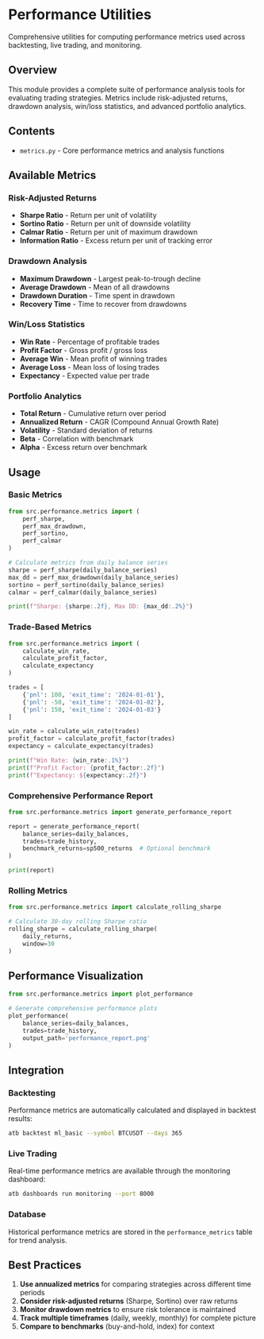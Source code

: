 # Performance Utilities

Comprehensive utilities for computing performance metrics used across backtesting, live trading, and monitoring.

## Overview

This module provides a complete suite of performance analysis tools for evaluating trading strategies. Metrics include risk-adjusted returns, drawdown analysis, win/loss statistics, and advanced portfolio analytics.

## Contents
- `metrics.py` - Core performance metrics and analysis functions

## Available Metrics

### Risk-Adjusted Returns
- **Sharpe Ratio** - Return per unit of volatility
- **Sortino Ratio** - Return per unit of downside volatility
- **Calmar Ratio** - Return per unit of maximum drawdown
- **Information Ratio** - Excess return per unit of tracking error

### Drawdown Analysis
- **Maximum Drawdown** - Largest peak-to-trough decline
- **Average Drawdown** - Mean of all drawdowns
- **Drawdown Duration** - Time spent in drawdown
- **Recovery Time** - Time to recover from drawdowns

### Win/Loss Statistics
- **Win Rate** - Percentage of profitable trades
- **Profit Factor** - Gross profit / gross loss
- **Average Win** - Mean profit of winning trades
- **Average Loss** - Mean loss of losing trades
- **Expectancy** - Expected value per trade

### Portfolio Analytics
- **Total Return** - Cumulative return over period
- **Annualized Return** - CAGR (Compound Annual Growth Rate)
- **Volatility** - Standard deviation of returns
- **Beta** - Correlation with benchmark
- **Alpha** - Excess return over benchmark

## Usage

### Basic Metrics
```python
from src.performance.metrics import (
    perf_sharpe, 
    perf_max_drawdown,
    perf_sortino,
    perf_calmar
)

# Calculate metrics from daily balance series
sharpe = perf_sharpe(daily_balance_series)
max_dd = perf_max_drawdown(daily_balance_series)
sortino = perf_sortino(daily_balance_series)
calmar = perf_calmar(daily_balance_series)

print(f"Sharpe: {sharpe:.2f}, Max DD: {max_dd:.2%}")
```

### Trade-Based Metrics
```python
from src.performance.metrics import (
    calculate_win_rate,
    calculate_profit_factor,
    calculate_expectancy
)

trades = [
    {'pnl': 100, 'exit_time': '2024-01-01'},
    {'pnl': -50, 'exit_time': '2024-01-02'},
    {'pnl': 150, 'exit_time': '2024-01-03'}
]

win_rate = calculate_win_rate(trades)
profit_factor = calculate_profit_factor(trades)
expectancy = calculate_expectancy(trades)

print(f"Win Rate: {win_rate:.1%}")
print(f"Profit Factor: {profit_factor:.2f}")
print(f"Expectancy: ${expectancy:.2f}")
```

### Comprehensive Performance Report
```python
from src.performance.metrics import generate_performance_report

report = generate_performance_report(
    balance_series=daily_balances,
    trades=trade_history,
    benchmark_returns=sp500_returns  # Optional benchmark
)

print(report)
```

### Rolling Metrics
```python
from src.performance.metrics import calculate_rolling_sharpe

# Calculate 30-day rolling Sharpe ratio
rolling_sharpe = calculate_rolling_sharpe(
    daily_returns,
    window=30
)
```

## Performance Visualization

```python
from src.performance.metrics import plot_performance

# Generate comprehensive performance plots
plot_performance(
    balance_series=daily_balances,
    trades=trade_history,
    output_path='performance_report.png'
)
```

## Integration

### Backtesting
Performance metrics are automatically calculated and displayed in backtest results:
```bash
atb backtest ml_basic --symbol BTCUSDT --days 365
```

### Live Trading
Real-time performance metrics are available through the monitoring dashboard:
```bash
atb dashboards run monitoring --port 8000
```

### Database
Historical performance metrics are stored in the `performance_metrics` table for trend analysis.

## Best Practices

1. **Use annualized metrics** for comparing strategies across different time periods
2. **Consider risk-adjusted returns** (Sharpe, Sortino) over raw returns
3. **Monitor drawdown metrics** to ensure risk tolerance is maintained
4. **Track multiple timeframes** (daily, weekly, monthly) for complete picture
5. **Compare to benchmarks** (buy-and-hold, index) for context
